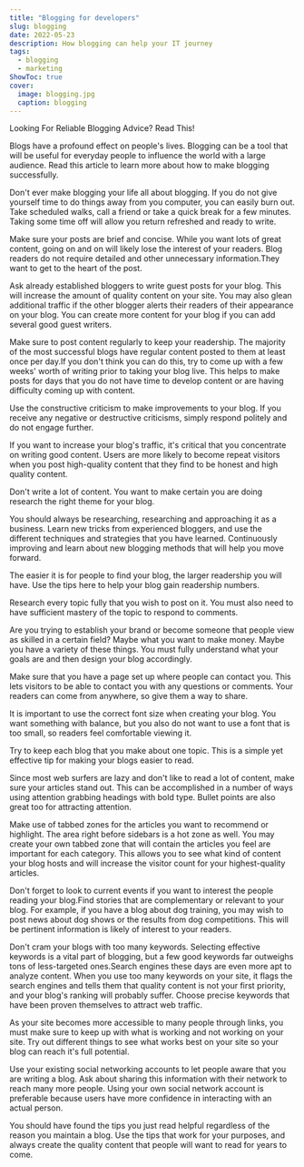 ```yaml
---
title: "Blogging for developers"
slug: blogging
date: 2022-05-23
description: How blogging can help your IT journey
tags:
  - blogging
  - marketing
ShowToc: true
cover:
  image: blogging.jpg
  caption: blogging
---
```


Looking For Reliable Blogging Advice? Read This!

Blogs have a profound effect on people's lives. Blogging can be a tool that will be useful for everyday people to influence the world with a large audience. Read this article to learn more about how to make blogging successfully.

Don't ever make blogging your life all about blogging. If you do not give yourself time to do things away from you computer, you can easily burn out. Take scheduled walks, call a friend or take a quick break for a few minutes. Taking some time off will allow you return refreshed and ready to write.

Make sure your posts are brief and concise. While you want lots of great content, going on and on will likely lose the interest of your readers. Blog readers do not require detailed and other unnecessary information.They want to get to the heart of the post.

Ask already established bloggers to write guest posts for your blog. This will increase the amount of quality content on your site. You may also glean additional traffic if the other blogger alerts their readers of their appearance on your blog. You can create more content for your blog if you can add several good guest writers.

Make sure to post content regularly to keep your readership. The majority of the most successful blogs have regular content posted to them at least once per day.If you don't think you can do this, try to come up with a few weeks' worth of writing prior to taking your blog live. This helps to make posts for days that you do not have time to develop content or are having difficulty coming up with content.

Use the constructive criticism to make improvements to your blog. If you receive any negative or destructive criticisms, simply respond politely and do not engage further.

If you want to increase your blog's traffic, it's critical that you concentrate on writing good content. Users are more likely to become repeat visitors when you post high-quality content that they find to be honest and high quality content.

Don't write a lot of content. You want to make certain you are doing research the right theme for your blog.

You should always be researching, researching and approaching it as a business. Learn new tricks from experienced bloggers, and use the different techniques and strategies that you have learned. Continuously improving and learn about new blogging methods that will help you move forward.

The easier it is for people to find your blog, the larger readership you will have. Use the tips here to help your blog gain readership numbers.

Research every topic fully that you wish to post on it. You must also need to have sufficient mastery of the topic to respond to comments.

Are you trying to establish your brand or become someone that people view as skilled in a certain field? Maybe what you want to make money. Maybe you have a variety of these things. You must fully understand what your goals are and then design your blog accordingly.

Make sure that you have a page set up where people can contact you. This lets visitors to be able to contact you with any questions or comments. Your readers can come from anywhere, so give them a way to share.

It is important to use the correct font size when creating your blog. You want something with balance, but you also do not want to use a font that is too small, so readers feel comfortable viewing it.

Try to keep each blog that you make about one topic. This is a simple yet effective tip for making your blogs easier to read.

Since most web surfers are lazy and don't like to read a lot of content, make sure your articles stand out. This can be accomplished in a number of ways using attention grabbing headings with bold type. Bullet points are also great too for attracting attention.

Make use of tabbed zones for the articles you want to recommend or highlight. The area right before sidebars is a hot zone as well. You may create your own tabbed zone that will contain the articles you feel are important for each category. This allows you to see what kind of content your blog hosts and will increase the visitor count for your highest-quality articles.

Don't forget to look to current events if you want to interest the people reading your blog.Find stories that are complementary or relevant to your blog. For example, if you have a blog about dog training, you may wish to post news about dog shows or the results from dog competitions. This will be pertinent information is likely of interest to your readers.

Don't cram your blogs with too many keywords. Selecting effective keywords is a vital part of blogging, but a few good keywords far outweighs tons of less-targeted ones.Search engines these days are even more apt to analyze content. When you use too many keywords on your site, it flags the search engines and tells them that quality content is not your first priority, and your blog's ranking will probably suffer. Choose precise keywords that have been proven themselves to attract web traffic.

As your site becomes more accessible to many people through links, you must make sure to keep up with what is working and not working on your site. Try out different things to see what works best on your site so your blog can reach it's full potential.

Use your existing social networking accounts to let people aware that you are writing a blog. Ask about sharing this information with their network to reach many more people. Using your own social network account is preferable because users have more confidence in interacting with an actual person.

You should have found the tips you just read helpful regardless of the reason you maintain a blog. Use the tips that work for your purposes, and always create the quality content that people will want to read for years to come.
